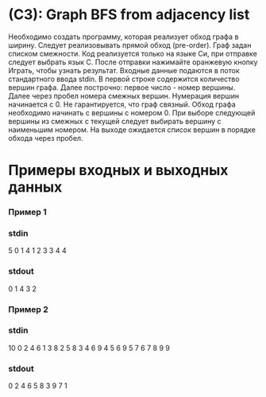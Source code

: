 # (C3): Graph BFS from adjacency list
Необходимо создать программу, которая реализует обход графа в ширину. Следует реализовывать
прямой обход (pre-order). Граф задан списком смежности.
Код реализуется только на языке Си, при отправке следует выбрать язык С.
После отправки нажимайте оранжевую кнопку Играть, чтобы узнать результат.
Входные данные подаются в поток стандартного ввода stdin. В первой строке содержится
количество вершин графа. Далее построчно: первое число - номер вершины. Далее через пробел
номера смежных вершин.
Нумерация вершин начинается с 0. Не гарантируется, что граф связный.
Обход графа необходимо начинать с вершины с номером 0.
При выборе следующей вершины из смежных с текущей следует выбирать вершину с наименьшим
номером.
На выходе ожидается список вершин в порядке обхода через пробел.
# Примеры входных и выходных данных
### Пример 1
### stdin
5
0 1 4
1
2 3
3 4
4

### stdout
0 1 4 3 2 

### Пример 2

### stdin
10
0 2 4 6
1 3 8
2 5 8
3 4 6 9
4 5 6 9
5 7
6
7
8 9
9

### stdout
0 2 4 6 5 8 3 9 7 1

